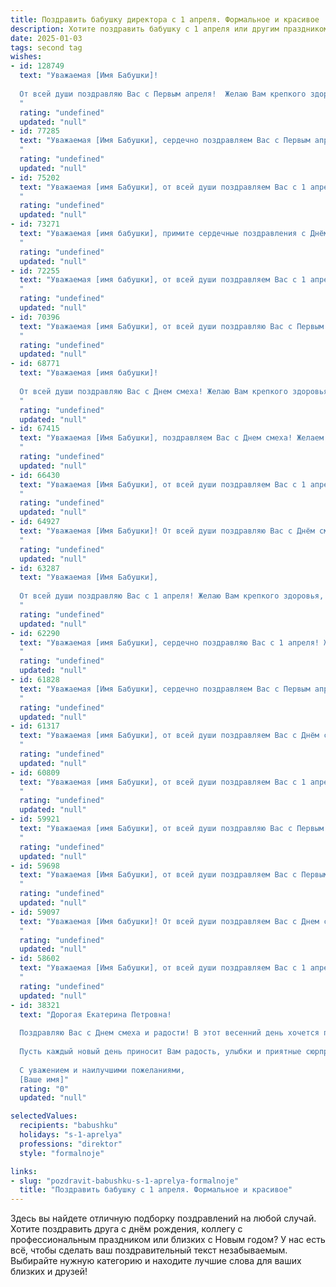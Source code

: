 ```yaml
---
title: Поздравить бабушку директора с 1 апреля. Формальное и красивое
description: Хотите поздравить бабушку с 1 апреля или другим праздником? Наш ИИ создаст незабываемое поздравление, а вы обязательно выделитесь среди других.  
date: 2025-01-03
tags: second tag
wishes:
- id: 128749
  text: "Уважаемая [Имя Бабушки]!
  
  От всей души поздравляю Вас с Первым апреля!  Желаю Вам крепкого здоровья,  неиссякаемой энергии и  дальнейших успехов в Вашей ответственной и важной работе директора. Пусть этот день принесёт Вам только радость и хорошее настроение, а предстоящий год будет полон ярких событий и достижений.  С праздником!
  "
  rating: "undefined"
  updated: "null"
- id: 77285
  text: "Уважаемая [Имя Бабушки], сердечно поздравляем Вас с Первым апреля! Желаем Вам доброго здоровья, весеннего настроения и успехов в Вашей ответственной работе директора. Пусть этот день принесет Вам радость и улыбки, а предстоящий год будет наполнен новыми достижениями и счастливыми моментами.
  "
  rating: "undefined"
  updated: "null"
- id: 75202
  text: "Уважаемая [имя Бабушки], от всей души поздравляем Вас с 1 апреля! Желаем Вам крепкого здоровья, оптимизма и новых профессиональных успехов в роли директора. Пусть этот день принесет вам радость и улыбки.
  "
  rating: "undefined"
  updated: "null"
- id: 73271
  text: "Уважаемая [имя бабушки], примите сердечные поздравления с Днём смеха! Желаем Вам, уважаемый директор, бодрости духа, оптимизма и исполнения всех профессиональных планов. Пусть Ваша работа всегда приносит радость и удовлетворение, а жизнь будет наполнена яркими красками и добрыми улыбками!
  "
  rating: "undefined"
  updated: "null"
- id: 72255
  text: "Уважаемая [имя бабушки], от всей души поздравляем Вас с 1 апреля! Желаем Вам крепкого здоровья, бодрости духа и неиссякаемого оптимизма. Пусть все начинания будут успешными, а жизнь полна ярких красок и радостных событий. С праздником!
  "
  rating: "undefined"
  updated: "null"
- id: 70396
  text: "Уважаемая [имя Бабушки], от всей души поздравляю Вас с Первым апреля! Желаю Вам крепкого здоровья,  неиссякаемой энергии и оптимизма. Пусть этот день принесет Вам радость и улыбки, а Ваша нелёгкая работа в должности директора всегда приносит удовлетворение и признание!
  "
  rating: "undefined"
  updated: "null"
- id: 68771
  text: "Уважаемая [имя бабушки]!
  
  От всей души поздравляю Вас с Днем смеха! Желаю Вам крепкого здоровья, бодрости духа, неиссякаемого оптимизма и весеннего настроения! Пусть этот день принесет Вам множество радостных моментов, а улыбка не сходит с Вашего лица!
  "
  rating: "undefined"
  updated: "null"
- id: 67415
  text: "Уважаемая [Имя Бабушки], поздравляем Вас с Днем смеха! Желаем Вам крепкого здоровья, неиссякаемой энергии и оптимизма, чтобы каждый день приносил радость и позитив. Пусть Ваша работа как Директора приносит Вам удовлетворение и успех!
  "
  rating: "undefined"
  updated: "null"
- id: 66430
  text: "Уважаемая [Имя Бабушки], от всей души поздравляем Вас с 1 апреля! Желаем Вам крепкого здоровья, оптимизма и неиссякаемой энергии. Пусть Ваш профессиональный опыт и мудрость продолжают вдохновлять всех, кто работает под Вашим руководством.
  "
  rating: "undefined"
  updated: "null"
- id: 64927
  text: "Уважаемая [Имя Бабушки]! От всей души поздравляю Вас с Днём смеха! Желаю Вам неиссякаемой энергии, оптимизма и море улыбок! Пусть этот день наполнится радостью, юмором и незабываемыми моментами. Пусть в Вашей жизни всегда царит любовь, доброта, и пусть Ваш директорский талант приносит Вам заслуженное уважение и успех. С праздником!
  "
  rating: "undefined"
  updated: "null"
- id: 63287
  text: "Уважаемая [Имя Бабушки],
  
  От всей души поздравляю Вас с 1 апреля! Желаю Вам крепкого здоровья,  радости, оптимизма  и  новых профессиональных успехов в Вашей  должности  директора. Пусть этот день принесет Вам много приятных моментов и  улыбок.
  "
  rating: "undefined"
  updated: "null"
- id: 62290
  text: "Уважаемая [имя Бабушки], сердечно поздравляю Вас с 1 апреля! Желаю Вам крепкого здоровья, оптимизма, вдохновения и новых профессиональных успехов на посту директора. Пусть этот день принесет только радость и улыбки, а Ваше лидерство и мудрость продолжают вдохновлять всех вокруг!
  "
  rating: "undefined"
  updated: "null"
- id: 61828
  text: "Уважаемая [Имя Бабушки], сердечно поздравляем Вас с Первым апреля! Желаем Вам крепкого здоровья, бодрости духа и неизменного оптимизма. Пусть этот день принесет Вам радость, улыбки и приятные сюрпризы.  От всей души желаем Вам успехов в Вашей ответственной должности Директора и  благополучия во всех начинаниях!
  "
  rating: "undefined"
  updated: "null"
- id: 61317
  text: "Уважаемая [имя Бабушки], от всей души поздравляем Вас с Днём смеха! Желаем Вам  радостных моментов, душевного тепла и всегда молодого, оптимистичного настроя! Пусть все невзгоды останутся в прошлом, а Ваше яркое и успешное руководство в должности Директора вдохновляет коллег и приносит Вам удовлетворение!
  "
  rating: "undefined"
  updated: "null"
- id: 60809
  text: "Уважаемая [имя Бабушки], от всей души поздравляем Вас с 1 апреля! Желаем Вам крепкого здоровья, неиссякаемой энергии и оптимизма, чтобы каждый день был наполнен радостью и вдохновением. Пусть Ваш профессиональный путь, как директора, будет успешным и плодотворным, принося удовлетворение и признание. С праздником!
  "
  rating: "undefined"
  updated: "null"
- id: 59921
  text: "Уважаемая [имя Бабушки], от всей души поздравляю Вас с Первым апреля! Желаю Вам крепкого здоровья,  неиссякаемой энергии и  новых профессиональных высот в должности директора. Пусть этот день принесет Вам  радость,  улыбки и  приятные сюрпризы.
  "
  rating: "undefined"
  updated: "null"
- id: 59698
  text: "Уважаемая [Имя Бабушки], от всей души поздравляем Вас с Первым апреля! Желаем Вам весеннего настроения, крепкого здоровья и успехов в Вашей ответственной роли директора. Пусть этот день принесет Вам радость и новые возможности.
  "
  rating: "undefined"
  updated: "null"
- id: 59097
  text: "Уважаемая [Имя бабушки]! От всей души поздравляем Вас с Днем смеха! Желаем Вам крепкого здоровья, оптимизма и  веселья,  пусть каждый день Вашей жизни будет наполнен радостью и счастьем!
  "
  rating: "undefined"
  updated: "null"
- id: 58602
  text: "Уважаемая [Имя Бабушки], от всей души поздравляем Вас с 1 апреля! Желаем Вам крепкого здоровья, оптимизма, неиссякаемой энергии и успехов в Вашей ответственной работе на посту директора. Пусть этот день принесет Вам радость, улыбки и только приятные новости.
  "
  rating: "undefined"
  updated: "null"
- id: 38321
  text: "Дорогая Екатерина Петровна!
  
  Поздравляю Вас с Днем смеха и радости! В этот весенний день хочется пожелать Вам неиссякаемого источника вдохновения и оптимизма, которые Вы щедро делите с окружающими. Ваш профессионализм и мудрость в должности директора становятся залогом успеха не только в работе, но и в жизни.
  
  Пусть каждый новый день приносит Вам радость, улыбки и приятные сюрпризы. Желаю здоровья, благополучия и гармонии во всех делах.
  
  С уважением и наилучшими пожеланиями,
  [Ваше имя]"
  rating: "0"
  updated: "null"

selectedValues:
  recipients: "babushku"
  holidays: "s-1-aprelya"
  professions: "direktor"
  style: "formalnoje"

links:
- slug: "pozdravit-babushku-s-1-aprelya-formalnoje"
  title: "Поздравить бабушку с 1 апреля. Формальное и красивое"
---
```


Здесь вы найдете отличную подборку поздравлений на любой случай. 
Хотите поздравить друга с днём рождения, коллегу с профессиональным праздником или близких с Новым годом? У нас есть всё, чтобы сделать ваш поздравительный текст незабываемым. Выбирайте нужную категорию и находите лучшие слова для ваших близких и друзей!
